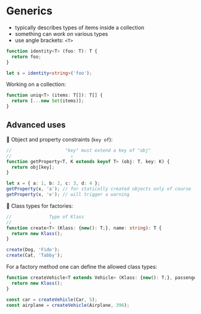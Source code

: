 # Generics

- typically describes types of items inside a collection
- something can _work on_ various types
- use angle brackets: `<T>`

```typescript
function identity<T> (foo: T): T {
  return foo;
}

let s = identity<string>('foo');
```

Working on a collection:

```typescript
function uniq<T> (items: T[]): T[] {
  return [...new Set(items)];
}
```

## Advanced uses

:rocket: Object and property constraints (`key of`):

```typescript
//                    "key" must extend a key of "obj" 
//                      ↓
function getProperty<T, K extends keyof T> (obj: T, key: K) {
  return obj[key];
}

let x = { a: 1, b: 2, c: 3, d: 4 };
getProperty(x, 'a'); // for statically created objects only of course
getProperty(x, 'e'); // will trigger a warning
```

:rocket: Class types for factories:

```typescript
//              Type of Klass
//              ↓
function create<T> (Klass: {new(): T;}, name: string): T {
  return new Klass();
}

create(Dog, 'Fido');
create(Cat, 'Tabby');
```

For a factory method one can define the allowed class types:

```typescript
function createVehicle<T extends Vehicle> (Klass: {new(): T;}, passengerCount: number): T {
  return new Klass();
}

const car = createVehicle(Car, 5);
const airplane = createVehicle(Airplane, 396);
```

